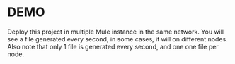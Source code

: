 DEMO
=======

Deploy this project in multiple Mule instance in the same network. You will see a file generated every second, in some cases, it will on different nodes. Also note that only 1 file is generated every second, and one one file per node.